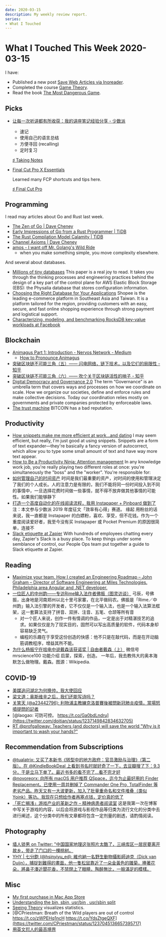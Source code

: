 ```yaml
---
date: 2020-03-15
description: My weekly review report.
series:
- What I Touched
---
```


# What I Touched This Week 2020-03-15

I have:

* Published a new post [Save Web Articles via Inoreader](ia-writer://open?path=/Locations/iCloud/§%20Blog/Posts/Posts%20-%202020/2003%20-%20Save%20Web%20Articles%20via%20Inoreader/♯%20Save%20Web%20Articles%20via%20Inoreader.md).
* Completed the course [Game Theory](https://twitter.com/doitian/status/1239147515494256640).
* Read the book [The Most Dangerous Game](https://www.goodreads.com/review/show/3225593343?utm_medium=api&utm_source=rss).

<!--more-->

## Picks


* [让每一次听讲都有所收获：我的讲座笔记经验分享 - 少数派](https://sspai.com/post/59095)
    * 速记
    * 使用自己的语言总结
    * 方便寻回 (recalling)
    * 定时复习

    [♯ Taking Notes](ia-writer://open?path=/Locations/iCloud/§%20Tickler/Tickler-T/Taking%20Notes/♯%20Taking%20Notes.md)


* [Final Cut Pro X Essentials](https://www.youtube.com/playlist?list=PLs9bpmr0ZQc9tMUEkLSpu5VYbZNBW5L80)

    Learned many FCP shortcuts and tips here.

    [♯ Final Cut Pro](ia-writer://open?path=/Locations/iCloud/§%20Tickler/Tickler-F/Final%20Cut%20Pro/♯%20Final%20Cut%20Pro.md)

## Programming

I read may articles about Go and Rust last week.

-   [The Zen of Go | Dave Cheney](https://dave.cheney.net/2020/02/23/the-zen-of-go)
-   [Early Impressions of Go from a Rust Programmer | TiDB](https://pingcap.com/blog/early-impressions-of-go-from-a-rust-programmer/)
-   [The Rust Compilation Model Calamity | TiDB](https://pingcap.com/blog/rust-compilation-model-calamity/)
-   [Channel Axioms | Dave Cheney](https://dave.cheney.net/2014/03/19/channel-axioms)
-   [amos - I want off Mr. Golang's Wild Ride](https://fasterthanli.me/blog/2020/i-want-off-mr-golangs-wild-ride/)
    -   when you make something simple, you move complexity elsewhere.

And several about databases.

-   [Millions of tiny databases](https://blog.acolyer.org/2020/03/04/millions-of-tiny-databases/)
    This paper is a real joy to read. It takes you through the thinking processes and engineering practices behind the design of a key part of the control plane for AWS Elastic Block Storage (EBS): the Physalia database that stores configuration information.
-   [Choosing the Right Database for Your Applications](https://pingcap.com/success-stories/choosing-right-database-for-your-applications/)
    Shopee is the leading e-commerce platform in Southeast Asia and Taiwan. It is a platform tailored for the region, providing customers with an easy, secure, and fast online shopping experience through strong payment and logistical support.
-   [Characterizing, modeling, and benchmarking RocksDB key-value workloads at Facebook](https://blog.acolyer.org/2020/03/11/rocks-db-at-facebook/)

## Blockchain

-   [Animagus Part 1: Introduction - Nervos Network - Medium](https://medium.com/nervosnetwork/https-medium-com-nervosnetwork-animagus-part-1-introduction-66fa8ce27ccd-cfb361a7d883)
    -   [How to Pronounce Animagus](https://www.youtube.com/watch?v=A8HFUKRf9FA)
-   [突破区块链不可能三角（五）—— 闪电网络，链下技术，以及它们的局限性 - 知乎](https://zhuanlan.zhihu.com/p/95159996)
-   [突破区块链不可能三角（六）—— 吹个关于区块链活性的哨子 - 知乎](https://zhuanlan.zhihu.com/p/109044249)
-   [Digital Democracy and Governance 2.0](https://medium.com/the-capital/digital-democracy-and-governance-2-0-2cdb4533e379)
    The term “Governance” is an umbrella term that covers ways and processes on how we coordinate on scale. How we organize our societies, define and enforce rules and make collective decisions. Today our coordination relies mostly on governments and private companies protected by enforceable laws.
-   [The trust machine](https://www.economist.com/leaders/2015/10/31/the-trust-machine)
    BITCOIN has a bad reputation.


## Productivity

-   [How snippets make me more efficient at work...and dating](https://zapier.com/blog/snippets-dating/)
    I may seem efficient, but really, I'm just good at using snippets. Snippets are a form of text expander—they're basically a fancy version of autocorrect, which allow you to type some small amount of text and have way more text appear.
-   [How to Be a Productivity Ninja: Attention management](https://zapier.com/blog/productivity-ninja-attention-management/)
    In any knowledge work job, you're really playing two different roles at once: you're simultaneously the "boss" and the "worker". You're responsible for:
-   [如何管理自己的时间资产](https://draveness.me/few-words-time-management)
    时间是我们最重要的资产，对时间的使用和管理决定了我们的个人成长。人的注意力是有限的，我们不能将同一份时间投入到不同的事情中，一旦选择花费时间做一些事情，就不得不放弃做其他事情的可能性。如果我们能够静下
-   [打造一个高度自动化的在线阅读流程，我用 Instapaper + Pinboard 做到了](https://sspai.com/post/59098)
    注：本文参与少数派 2019 年度征文「效率有心得」赛道。 缘起 用粉丝的话来说，我一直都是 Instapaper 的白嫖粉，喜欢、享受，但不花钱。作为一个重度阅读爱好者，我至今没有买 Instapaper 或 Pocket Premium 的原因很简单，连接不
-   [Slack etiquette at Zapier](https://zapier.com/blog/slack-etiquette-at-zapier/)
    With hundreds of employees chatting every day, Zapier's Slack is a busy place. To keep things under some semblance of control, our People Ops team put together a guide to Slack etiquette at Zapier.

## Reading

-   [Maximize your team. How I created an Engineering Roadmap – John Graham – Director of Software Engineering at Miles Technologies. Philadelphia area Angular and .NET developer.](https://johngrahamdev.com/Building-An-Engineering-Roadmap/)
-   [一位匠人的中州韵——专访Rime输入法作者佛振（图灵访谈）](https://www.ituring.com.cn/article/118072)
    弓辰，号佛振，出身地是河南郑州以北十里弓家寨，在北平做码农。佛振是「Rime／中州韵」输入法引擎的开发者，它不仅仅是一个输入法，也是一个输入法算法框架，这一套算法支持了拼音、双拼、注音、五笔、仓颉等所有音
    -   对一个匠人来说，创作一件有情调的作品，一定是出于对精湛技艺的追求。如果仅仅是为了现实目的，固然可以写出高质量的软件，代码本身却容易缺乏灵气。
    -   编程的乐趣在于享受这份创造的快感：他不只是在敲代码，而是在开动脑筋调教程序，增益其所不能。
-   [为什么杨振宁在唁电中说戴森该获诺奖 | 自由者戴森（上）](https://mp.weixin.qq.com/s/N3u-8OwA5WdHZ2W0hUsG4g)
    微信号 mrscience100 功能介绍 启蒙，探索，创造。 一年后，我去教伟大的奥本海默怎么做物理。戴森。图源：Wikipedia.

## COVID-19

-   [美媒追问湖北为何换帅，我大使回应](http://mp.weixin.qq.com/s?__biz=MjM5MjA4MjA4MA==&mid=2654740470&idx=2&sn=a9b5e5035415e23ecda80119ad2de09b&chksm=bd630e398a14872f3582f975869352ab3f5bda134f4ed440a571ec0c87be67884284d823195a&mpshare=1&scene=1&srcid=&sharer_sharetime=1581761599568&sharer_shareid=e7bb68422a42795eb26b0930876fa613)
-   [梁文道：奥斯维辛之后，我们还能写诗吗？](http://mp.weixin.qq.com/s?__biz=MjM5NzIwMTIyMQ==&mid=2650312795&idx=1&sn=7c2cad37d6c73b97a25b1048d30691f0&chksm=bed1a47189a62d67de0288594c76201f59ac77301f688cd2c4f1cf6ec71150604a7525770cff&mpshare=1&scene=1&srcid=&sharer_sharetime=1581754766041&sharer_shareid=e7bb68422a42795eb26b0930876fa613)
-   [关笑天 (@a23442796): 利物浦主教練克洛普賽後被問新冠肺炎疫情，當場怒噴提問的記者](https://twitter.com/doitian/status/1235850947529605121)
-   [@laogao: 可防可控。 https://t.co/Ga0bdLndru](https://twitter.com/doitian/status/1237149842834632705)
-   [RT @profgalloway: Teachers (and doctors) will save the world "Why is it important to wash your hands?"](https://twitter.com/doitian/status/1239112485010960384)

## Recommendation from Subscriptions

-   [@tualatrix: 又买了本新书《转型中的地方政府：官员激励与治理》（第二版）。在 @KindleBookDeal 上看到书名时就好奇了一下，去豆瓣搜了下：9.3 分，于是立马下单了。最近书多的看不完了…看不完才好](https://twitter.com/doitian/status/1239076098635268097)
-   [@novoreorx: 向所有 macOS 用户推荐 QSpace，迄今为止最好用的 Finder Replacement。已使用一周并删掉了 Commander One Pro, TotalFinder 等老劣产品。昨天又有一大波更新，加入了批量重命名和文件堆叠（类似 Yoink）等功。我现在只想给作者再塞点钱，定价真的低了](https://twitter.com/doitian/status/1238491907031891968)
-   [「死亡搁浅」游戏产业的革新之作 – 精神病患者阅读室](http://blog.thomasyao.wtf/2020/03/%E6%AD%BB%E4%BA%A1%E6%90%81%E6%B5%85%E6%B8%B8%E6%88%8F%E4%BA%A7%E4%B8%9A%E7%9A%84%E9%9D%A9%E6%96%B0%E4%B9%8B%E4%BD%9C/)
    这是我第一次在博客中写关于游戏的内容，以后会将游戏与影视作品等归类为流行文化的分类中去进行阐述，这个分类中的所有文章都将包含一定剂量的剧透，请酌情阅读。


## Photography

-   [墙人锁男 on Twitter: "中国国家地理这张照片太酷了，三峡库区一居民要离开故乡，带走了门口的一棵桃树。](https://twitter.com/wallockman/status/1238812384644325376)
-   [YHY | 七分飽 (@hsinyiyu\_ed): 維也納一名野生動物攝影師迪克（Dick van Duijn），捕捉到難得的畫面，他一隻松鼠靠近了一朵金黃色的雛菊，捧著花朵，將鼻子湊近聞花香，不禁閉上了眼睛，陶醉無比，一臉滿足的模樣。](https://twitter.com/hsinyiyu_ed/status/1236290336512589827)

## Misc

-   [My first purchase in Mac App Store](https://twitter.com/doitian/status/1239035350976278528)
-   [Understanding the bin, sbin, usr/bin , usr/sbin split](http://lists.busybox.net/pipermail/busybox/2010-December/074114.html)
-   [Seeing Theory](https://seeing-theory.brown.edu/) visualizes statistics.
-   [@CPriestman: Breath of the Wild players are out of control https://t.co/zWPEHq1ncH https://t.co/YdsZtgeQXF](https://twitter.com/CPriestman/status/1237045136657395717)
-   [用英文怼人的最高境界](http://mp.weixin.qq.com/s?__biz=MjM5NTExMTk5MA==&mid=2660772525&idx=1&sn=eae9a51ec729f2bf163bba496c3dcf83&chksm=bd91fff48ae676e23c6a4acc2eb58542ca48e95ad3dd321e941d2628f53322f6b9241a522b38&mpshare=1&scene=1&srcid=&sharer_sharetime=1584093443911&sharer_shareid=e7bb68422a42795eb26b0930876fa613)
